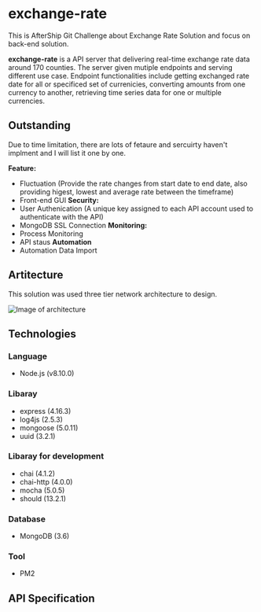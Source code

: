 # exchange-rate
This is AfterShip Git Challenge about Exchange Rate Solution and focus on back-end solution.

**exchange-rate** is a API server that delivering real-time exchange rate data around 170 counties. The server given mutiple endpoints and serving different use case. Endpoint functionalities include getting exchanged rate date for all or specificed set of currenicies, converting amounts from one currency to another, retrieving time series data for one or multiple currencies.

## Outstanding
Due to time limitation, there are lots of fetaure and sercuirty haven't implment and I will list it one by one.

**Feature:**
  - Fluctuation (Provide the rate changes from start date to end date, also providing higest, lowest and average rate between the timeframe)
  - Front-end GUI
**Security:**
  - User Authenication (A unique key assigned to each API account used to authenticate with the API)
  - MongoDB SSL Connection
**Monitoring:**
  - Process Monitoring
  - API staus
**Automation**
  - Automation Data Import
  
## Artitecture
This solution was used three tier network architecture to design.

![Image of architecture](https://image.ibb.co/cXJMH7/image.jpg)

## Technologies
### Language
- Node.js (v8.10.0)
### Libaray
- express (4.16.3)
- log4js (2.5.3)
- mongoose (5.0.11)
- uuid (3.2.1)
### Libaray for development
- chai (4.1.2)
- chai-http (4.0.0)
- mocha (5.0.5)
- should (13.2.1)
### Database
- MongoDB (3.6)
### Tool
- PM2

## API Specification
